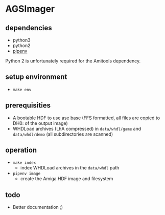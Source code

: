 # AGSImager

## dependencies
- python3
- python2
- [pipenv](https://pipenv.readthedocs.io)

Python 2 is unfortunately required for the Amitools dependency.

## setup environment
- `make env`

## prerequisities
- A bootable HDF to use ase base (FFS formatted, all files are copied to DH0: of the output image)
- WHDLoad archives (LhA compressed) in `data/whdl/game` and `data/whdl/demo` (all subdirectories are scanned)

## operation
- `make index`
  - index WHDLoad archives in the `data/whdl` path
- `pipenv image`
  - create the Amiga HDF image and filesystem 

## todo
- Better documentation ;)
